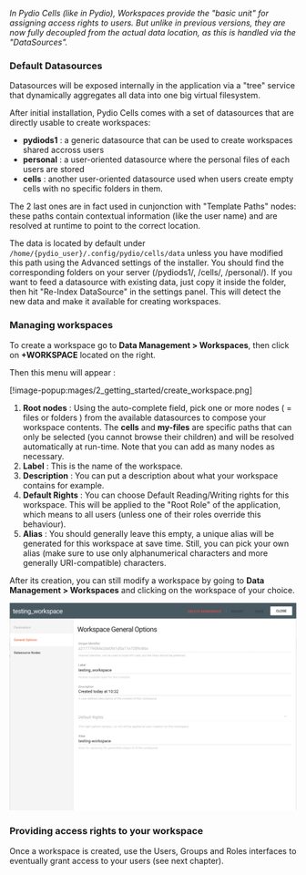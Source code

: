 _In Pydio Cells (like in Pydio), Workspaces provide the "basic unit" for assigning access rights to users. But unlike in previous versions, they are now fully decoupled from the actual data location, as this is handled via the "DataSources"._

### Default Datasources

Datasources will be exposed internally in the application via a "tree" service that dynamically aggregates all data into one big virtual filesystem. 

After initial installation, Pydio Cells comes with a set of datasources that are directly usable to create workspaces:

* **pydiods1** : a generic datasource that can be used to create workspaces shared accross users
* **personal** : a user-oriented datasource where the personal files of each users are stored
* **cells** : another user-oriented datasource used when users create empty cells with no specific folders in them.

The 2 last ones are in fact used in cunjonction with "Template Paths" nodes: these paths contain contextual information (like the user name) and are resolved at runtime to point to the correct location. 

The data is located by default under `/home/{pydio_user}/.config/pydio/cells/data` unless you have modified this path using the Advanced settings of the installer. You should find the corresponding folders on your server (/pydiods1/, /cells/, /personal/). If you want to feed a datasource with existing data, just copy it inside the folder, then hit "Re-Index DataSource" in the settings panel. This will detect the new data and make it available for creating workspaces.

### Managing workspaces

To create a workspace go to **Data Management > Workspaces**, then click on **+WORKSPACE** located on the right.

Then this menu will appear :

[!image-popup:mages/2_getting_started/create_workspace.png]

1. **Root nodes** : Using the auto-complete field, pick one or more nodes ( = files or folders ) from the available datasources to compose your workspace contents. The **cells** and **my-files** are specific paths that can only be selected (you cannot browse their children) and will be resolved automatically at run-time. Note that you can add as many nodes as necessary.    
2. **Label** : This is the name of the workspace.
3. **Description** : You can put a description about what your workspace contains for example.
4. **Default Rights** : You can choose Default Reading/Writing rights for this workspace. This will be applied to the "Root Role" of the application, which means to all users (unless one of their roles override this behaviour).
5. **Alias** : You should generally leave this empty, a unique alias will be generated for this workspace at save time. Still, you can pick your own alias (make sure to use only alphanumerical characters and more generally URI-compatible) characters.

After its creation, you can still modify a workspace by going to **Data Management > Workspaces** and clicking on the workspace of your choice.

![modifyworkspace](/images/2_getting_started/modify_workspace.png)

### Providing access rights to your workspace

Once a workspace is created, use the Users, Groups and Roles interfaces to eventually grant access to your users (see next chapter).
